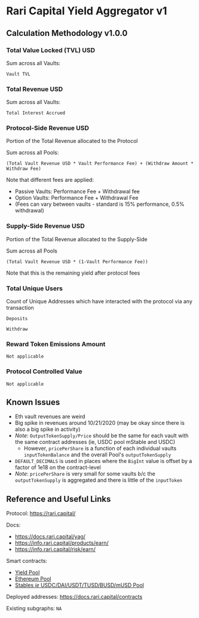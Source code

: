 # Rari Capital Yield Aggregator v1

## Calculation Methodology v1.0.0

### Total Value Locked (TVL) USD

Sum across all Vaults:

`Vault TVL`

### Total Revenue USD

Sum across all Vaults:

`Total Interest Accrued`

### Protocol-Side Revenue USD

Portion of the Total Revenue allocated to the Protocol

Sum across all Pools:

`(Total Vault Revenue USD * Vault Performance Fee) + (Withdraw Amount * Withdraw Fee)`

Note that different fees are applied:

- Passive Vaults: Performance Fee + Withdrawal fee
- Option Vaults: Performance Fee + Withdrawal Fee
- (Fees can vary between vaults - standard is 15% performance, 0.5% withdrawal)

### Supply-Side Revenue USD

Portion of the Total Revenue allocated to the Supply-Side

Sum across all Pools

`(Total Vault Revenue USD * (1-Vault Performance Fee))`

Note that this is the remaining yield after protocol fees

### Total Unique Users

Count of Unique Addresses which have interacted with the protocol via any transaction

`Deposits`

`Withdraw`

### Reward Token Emissions Amount

`Not applicable`

### Protocol Controlled Value

`Not applicable`

## Known Issues

- Eth vault revenues are weird
- Big spike in revenues around 10/21/2020 (may be okay since there is also a big spike in activity)
- *Note*: `OutputTokenSupply/Price` should be the same for each vault with the same contract addresses (ie, USDC pool mStable and USDC)
  - However, `pricePerShare` is a function of each individual vaults `inputTokenBalance` and the overall Pool's `outputTokenSupply`
- `DEFAULT_DECIMALS` is used in places where the `BigInt` value is offset by a factor of 1e18 on the contract-level
- *Note*: `pricePerShare` is very small for some vaults b/c the `outputTokenSupply` is aggregated and there is little of the `inputToken`

## Reference and Useful Links

Protocol: https://rari.capital/

Docs:

- https://docs.rari.capital/yag/
- https://info.rari.capital/products/earn/
- https://info.rari.capital/risk/earn/

Smart contracts:

- [Yield Pool](https://github.com/Rari-Capital/rari-yield-pool-contracts)
- [Ethereum Pool](https://github.com/Rari-Capital/rari-ethereum-pool-contracts)
- [Stables _ie_ USDC/DAI/USDT/TUSD/BUSD/mUSD Pool](https://github.com/Rari-Capital/rari-stable-pool-contracts)

Deployed addresses: https://docs.rari.capital/contracts

Existing subgraphs: `NA`
